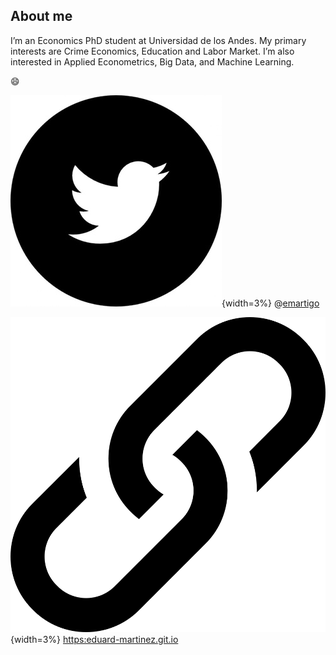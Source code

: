 ## About me

I’m an Economics PhD student at Universidad de los Andes. My primary interests are Crime Economics, Education and Labor Market. I’m also interested in Applied Econometrics, Big Data, and Machine Learning.


😄

<!-- Twitter -->
![](figure/twitter.jpg){width=3%} @[emartigo](https://twitter.com/emartigo)


![](figure/link.png){width=3%} [https:eduard-martinez.git.io](https:eduard-martinez.git.io)





